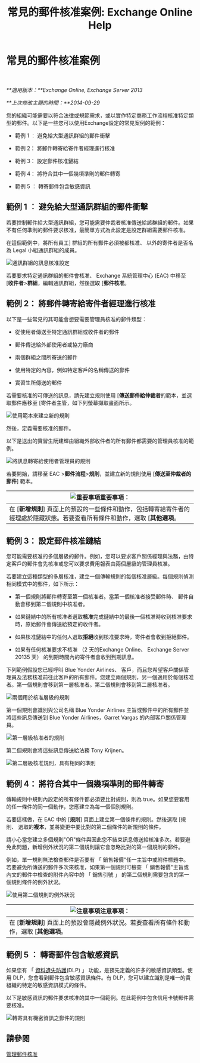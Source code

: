 ﻿---
title: '常見的郵件核准案例: Exchange Online Help'
TOCTitle: 常見的郵件核准案例
ms:assetid: 5c13a07e-c21d-4502-a9f9-fb801197e1dd
ms:mtpsurl: https://technet.microsoft.com/zh-tw/library/Dd298007(v=EXCHG.150)
ms:contentKeyID: 50473287
ms.date: 05/23/2018
mtps_version: v=EXCHG.150
ms.translationtype: MT
---

# 常見的郵件核准案例

 

_**適用版本：**Exchange Online, Exchange Server 2013_

_**上次修改主題的時間：**2014-09-29_

您的組織可能需要以符合法律或規範需求，或以實作特定商務工作流程核准特定類型的郵件。以下是一些您可以使用Exchange設定的常見案例的範例：

  - 範例 1 ︰ 避免給大型通訊群組的郵件衝擊

  - 範例 2： 將郵件轉寄給寄件者經理進行核准

  - 範例 3： 設定郵件核准鏈結

  - 範例 4： 將符合其中一個幾項準則的郵件轉寄

  - 範例 5 ︰ 轉寄郵件包含敏感資訊

## 範例 1 ︰ 避免給大型通訊群組的郵件衝擊

若要控制郵件給大型通訊群組，您可能需要仲裁者核准傳送給該群組的郵件。如果不有任何準則的郵件要求核准，最簡單方式為此設定是設定群組需要郵件核准。

在這個範例中，將所有員工\] 群組的所有郵件必須被都核准、 以外的寄件者是否名為 Legal 小組通訊群組的成員。

![通訊群組的訊息核准設定](images/Dd298007.77721509-93f9-4a90-8d77-986db2b0acf4(EXCHG.150).png "通訊群組的訊息核准設定")

若要要求特定通訊群組的郵件會核准、 Exchange 系統管理中心 (EAC) 中移至 \[**收件者**\>**群組**，編輯通訊群組，然後選取 \[**郵件核准**。

## 範例 2： 將郵件轉寄給寄件者經理進行核准

以下是一些常見的其可能會想要需要管理員核准的郵件類型：

  - 從使用者傳送至特定通訊群組或收件者的郵件

  - 郵件傳送給外部使用者或協力廠商

  - 兩個群組之間所寄送的郵件

  - 使用特定的內容，例如特定客戶的名稱傳送的郵件

  - 實習生所傳送的郵件

若需要核准的可傳送的訊息，請先建立規則使用 \[**傳送郵件給仲裁者**的範本，並選取郵件應移至 \[寄件者主管，如下列螢幕擷取畫面所示。

![使用範本來建立新的規則](images/Dd298007.051a5653-1a09-4db4-908f-48b56cc8d13f(EXCHG.150).png "使用範本來建立新的規則")

然後，定義需要核准的郵件。

以下是送出的實習生阮建輝由組織外部收件者的所有郵件都需要的管理員核准的範例。

![將訊息轉寄給使用者管理員的規則](images/Dd298007.7f94c22e-b5ba-45a3-9ccd-31996b6c863a(EXCHG.150).png "將訊息轉寄給使用者管理員的規則")

若要開始，請移至 EAC \>**郵件流程**\>**規則**，並建立新的規則使用 \[**傳送至仲裁者的郵件**\] 範本。

<table>
<thead>
<tr class="header">
<th><img src="images/Bb124558.important(EXCHG.150).gif" title="重要事項" alt="重要事項" />重要事項：</th>
</tr>
</thead>
<tbody>
<tr class="odd">
<td>在 [<strong>新增規則</strong>] 頁面上的預設的一些條件和動作，包括轉寄給寄件者的經理處於隱藏狀態。若要查看所有條件和動作，選取 [<strong>其他選項</strong>。</td>
</tr>
</tbody>
</table>


## 範例 3： 設定郵件核准鏈結

您可能需要核准的多個層級的郵件。例如，您可以要求客戶關係經理與法務，由特定客戶的郵件會先核准或您可以要求費用報表由兩個層級的管理員核准。

若要建立這種類型的多層核准，建立一個傳輸規則的每個核准層級。每個規則偵測相同模式中的郵件，如下所示：

  - 第一個規則將郵件轉寄至第一個核准者。當第一個核准者接受郵件時、 郵件自動會移到第二個規則中核准者。

  - 如果鏈結中的所有核准者選取**核准**完成鏈結中的最後一個核准時收到核准要求時，原始郵件會傳送給預定的收件者。

  - 如果核准鏈結中的任何人選取**拒絕**收到核准要求時，寄件者會收到拒絕郵件。

  - 如果有任何核准要求不核准 （2 天的Exchange Online、 Exchange Server 20135 天） 的到期時間內的寄件者會收到到期訊息。

下列範例假設您已經呼叫 Blue Yonder Airlines、 客戶，而且您希望客戶關係管理員及法務核准前往此客戶的所有郵件。您建立兩個規則，另一個適用於每個核准者。第一個規則會移到第一層核准者。第二個規則會移到第二層核准者。

![兩個用於核准層級的規則](images/Dd298007.29686c05-eaa0-42b9-86ad-d577f656392c(EXCHG.150).png "兩個用於核准層級的規則")

第一個規則會識別與公司名稱 Blue Yonder Airlines 主旨或郵件中的所有郵件並將這些訊息傳送到 Blue Yonder Airlines，Garret Vargas 的內部客戶關係管理員。

![第一層級核准者的規則](images/Dd298007.e22d1c04-85c5-4227-88e6-b118d5593350(EXCHG.150).png "第一層級核准者的規則")

第二個規則會將這些訊息傳送給法務 Tony Krijnen。

![第二層級核准規則，具有相同的準則](images/Dd298007.5d888786-8e48-4459-ab86-8a4b9a016d58(EXCHG.150).png "第二層級核准規則，具有相同的準則")

## 範例 4： 將符合其中一個幾項準則的郵件轉寄

傳輸規則中規則內設定的所有條件都必須要比對規則，則為 true。如果您要套用的任一條件的同一個動作，您應建立為每一個個別規則。

若要這樣做，在 EAC 中的 \[**規則**\] 頁面上建立第一個條件的規則。然後選取 \[規則、 選取的**複本**，並將變更中要比對的第二個條件的新規則的條件。

請小心當您建立多個規則"OR"條件與因此您不結束訊息傳送給核准多次。若要避免此問題，新增例外狀況的第二個規則讓它會忽略比對的第一個規則的郵件。

例如，單一規則無法檢查郵件是否要有 「 銷售報價"任一主旨中或附件標題中。若要避免所傳送的郵件多次來核准，如果第一個規則可檢查 「 銷售報價"主旨或內文的郵件中檢查的附件內容中的 「 銷售引號 」 的第二個規則需要包含的第一個規則條件的例外狀況。

![使用第二個規則的例外狀況](images/Dd298007.c39bbdcf-c619-4f84-8922-114ad1da824d(EXCHG.150).png "使用第二個規則的例外狀況")

<table>
<thead>
<tr class="header">
<th><img src="images/Bb124558.note(EXCHG.150).gif" title="注意事項" alt="注意事項" />注意事項：</th>
</tr>
</thead>
<tbody>
<tr class="odd">
<td>在 [<strong>新增規則</strong>] 頁面上的預設會隱藏例外狀況。若要查看所有條件和動作，選取 [<strong>其他選項</strong>。</td>
</tr>
</tbody>
</table>


## 範例 5 ︰ 轉寄郵件包含敏感資訊

如果您有 「 [資料遺失防護](technical-overview-of-dlp-data-loss-prevention-in-exchange.md)(DLP) 」 功能，是預先定義的許多的敏感資訊類型。使用 DLP，您會看到郵件包含敏感資訊條件。有 DLP，您可以建立識別是唯一的貴組織的特定的敏感資訊模式的條件。

以下是敏感資訊的郵件要求核准的其中一個範例。在此範例中包含信用卡號郵件需要核准。

![轉寄具有機密資訊之郵件的規則](images/Dd298007.7ec1ca74-5d20-42ea-a9ee-3a8b25beb7df(EXCHG.150).png "轉寄具有機密資訊之郵件的規則")

## 請參閱


[管理郵件核准](manage-message-approval-exchange-2013-help.md)

